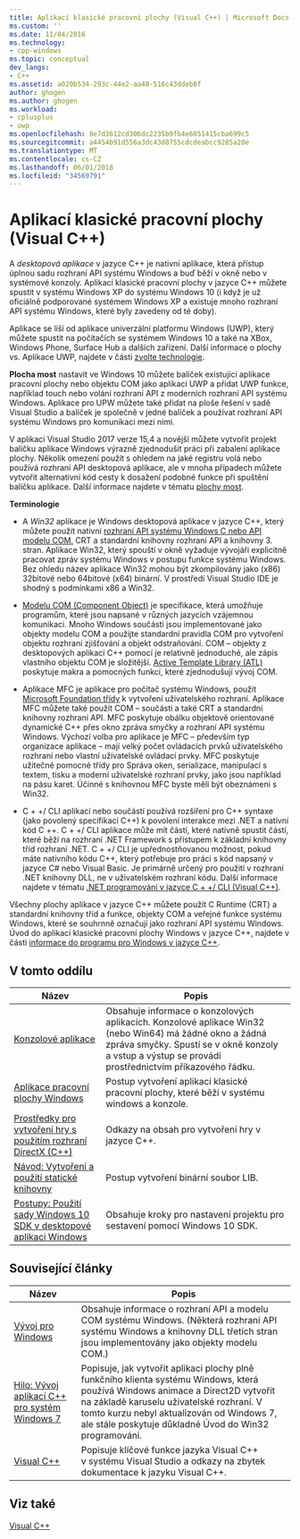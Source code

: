 ```yaml
---
title: Aplikací klasické pracovní plochy (Visual C++) | Microsoft Docs
ms.custom: ''
ms.date: 11/04/2016
ms.technology:
- cpp-windows
ms.topic: conceptual
dev_langs:
- C++
ms.assetid: a020b534-293c-44e2-aa48-516c43ddeb8f
author: ghogen
ms.author: ghogen
ms.workload:
- cplusplus
- uwp
ms.openlocfilehash: 8e7d3612cd306dc2235b9fb4e6051415cba699c5
ms.sourcegitcommit: a4454b91d556a3dc43d8755cdcdeabcc9285a20e
ms.translationtype: MT
ms.contentlocale: cs-CZ
ms.lasthandoff: 06/01/2018
ms.locfileid: "34569791"
---
```

# <a name="desktop-applications-visual-c"></a>Aplikací klasické pracovní plochy (Visual C++)
A *desktopová aplikace* v jazyce C++ je nativní aplikace, která přístup úplnou sadu rozhraní API systému Windows a buď běží v okně nebo v systémové konzoly. Aplikací klasické pracovní plochy v jazyce C++ můžete spustit v systému Windows XP do systému Windows 10 (i když je už oficiálně podporované systémem Windows XP a existuje mnoho rozhraní API systému Windows, které byly zavedeny od té doby).

Aplikace se liší od aplikace univerzální platformu Windows (UWP), který můžete spustit na počítačích se systémem Windows 10 a také na XBox, Windows Phone, Surface Hub a dalších zařízení. Další informace o plochy vs. Aplikace UWP, najdete v části [zvolte technologie](https://msdn.microsoft.com/en-us/library/windows/desktop/dn614993\(v=vs.85\).aspx).  


**Plocha most** nastavit ve Windows 10 můžete balíček existující aplikace pracovní plochy nebo objektu COM jako aplikaci UWP a přidat UWP funkce, například touch nebo volání rozhraní API z moderních rozhraní API systému Windows. Aplikace pro UPW můžete také přidat na ploše řešení v sadě Visual Studio a balíček je společně v jedné balíček a používat rozhraní API systému Windows pro komunikaci mezi nimi.  
   
V aplikaci Visual Studio 2017 verze 15,4 a novější můžete vytvořit projekt balíčku aplikace Windows výrazně zjednodušit práci při zabalení aplikace plochy. Několik omezení použít s ohledem na jaké registru volá nebo používá rozhraní API desktopová aplikace, ale v mnoha případech můžete vytvořit alternativní kód cesty k dosažení podobné funkce při spuštění balíčku aplikace. Další informace najdete v tématu [plochy most](/windows-uwp/porting/desktop-to-uwp-root).  
  
 **Terminologie**  
  
-   A *Win32* aplikace je Windows desktopová aplikace v jazyce C++, který můžete použít nativní [rozhraní API systému Windows C nebo API modelu COM.](https://msdn.microsoft.com/en-us/library/windows/desktop/ff818516\(v=vs.85\).aspx) CRT a standardní knihovny rozhraní API a knihovny 3. stran. Aplikace Win32, který spouští v okně vyžaduje vývojáři explicitně pracovat zpráv systému Windows v postupu funkce systému Windows. Bez ohledu název aplikace Win32 mohou být zkompilovány jako (x86) 32bitové nebo 64bitové (x64) binární. V prostředí Visual Studio IDE je shodný s podmínkami x86 a Win32.  
  
-   [Modelu COM (Component Object)](https://msdn.microsoft.com/en-us/library/windows/desktop/ms694363\(v=vs.85\).aspx) je specifikace, která umožňuje programům, které jsou napsané v různých jazycích vzájemnou komunikaci. Mnoho Windows součásti jsou implementované jako objekty modelu COM a použijte standardní pravidla COM pro vytvoření objektu rozhraní zjišťování a objekt odstraňování.  COM – objekty z desktopových aplikací C++ pomocí je relativně jednoduché, ale zápis vlastního objektu COM je složitější. [Active Template Library (ATL)](../atl/atl-com-desktop-components.md) poskytuje makra a pomocných funkcí, které zjednodušují vývoj COM.  
  
-   Aplikace MFC je aplikace pro počítač systému Windows, použít [Microsoft Foundation třídy](../mfc/mfc-desktop-applications.md) k vytvoření uživatelského rozhraní. Aplikace MFC můžete také použít COM – součásti a také CRT a standardní knihovny rozhraní API. MFC poskytuje obálku objektově orientované dynamické C++ přes okno zpráva smyčky a rozhraní API systému Windows. Výchozí volba pro aplikace je MFC – především typ organizace aplikace – mají velký počet ovládacích prvků uživatelského rozhraní nebo vlastní uživatelské ovládací prvky. MFC poskytuje užitečné pomocné třídy pro Správa oken, serializace, manipulaci s textem, tisku a moderní uživatelské rozhraní prvky, jako jsou například na pásu karet. Účinné s knihovnou MFC byste měli být obeznámeni s Win32.  
  
-   C + +/ CLI aplikací nebo součástí používá rozšíření pro C++ syntaxe (jako povolený specifikací C++) k povolení interakce mezi .NET a nativní kód C ++.  C + +/ CLI aplikace může mít částí, které nativně spustit částí, které běží na rozhraní .NET Framework s přístupem k základní knihovny tříd rozhraní .NET. C + +/ CLI je upřednostňovanou možnost, pokud máte nativního kódu C++, který potřebuje pro práci s kód napsaný v jazyce C# nebo Visual Basic. Je primárně určený pro použití v rozhraní .NET knihovny DLL, ne v uživatelském rozhraní kódu. Další informace najdete v tématu [.NET programování v jazyce C + +/ CLI (Visual C++)](../dotnet/dotnet-programming-with-cpp-cli-visual-cpp.md).  
  
 Všechny plochy aplikace v jazyce C++ můžete použít C Runtime (CRT) a standardní knihovny tříd a funkce, objekty COM a veřejné funkce systému Windows, které se souhrnně označují jako rozhraní API systému Windows. Úvod do aplikací klasické pracovní plochy Windows v jazyce C++, najdete v části [informace do programu pro Windows v jazyce C++](http://go.microsoft.com/fwlink/p/?LinkId=262281).  
  
## <a name="in-this-section"></a>V tomto oddílu  
  
|Název|Popis|  
|-----------|-----------------|  
|[Konzolové aplikace](../windows/console-applications-in-visual-cpp.md)|Obsahuje informace o konzolových aplikacích. Konzolové aplikace Win32 (nebo Win64) má žádné okno a žádná zpráva smyčky. Spustí se v okně konzoly a vstup a výstup se provádí prostřednictvím příkazového řádku.|  
|[Aplikace pracovní plochy Windows](../windows/windows-desktop-applications-cpp.md)|Postup vytvoření aplikací klasické pracovní plochy, které běží v systému windows a konzole.|  
|[Prostředky pro vytvoření hry s použitím rozhraní DirectX (C++)](../windows/resources-for-creating-a-game-using-directx.md)|Odkazy na obsah pro vytvoření hry v jazyce C++.|  
|[Návod: Vytvoření a použití statické knihovny](../windows/walkthrough-creating-and-using-a-static-library-cpp.md)|Postup vytvoření binární soubor LIB.|  
|[Postupy: Použití sady Windows 10 SDK v desktopové aplikaci Windows](../windows/how-to-use-the-windows-10-sdk-in-a-windows-desktop-application.md)|Obsahuje kroky pro nastavení projektu pro sestavení pomocí Windows 10 SDK.|  
  
## <a name="related-articles"></a>Související články  
  
|Název|Popis|  
|-----------|-----------------|  
|[Vývoj pro Windows](http://go.microsoft.com/fwlink/p/?LinkId=262282)|Obsahuje informace o rozhraní API a modelu COM systému Windows. (Některá rozhraní API systému Windows a knihovny DLL třetích stran jsou implementovány jako objekty modelu COM.)|  
|[Hilo: Vývoj aplikací C++ pro systém Windows 7](http://go.microsoft.com/fwlink/p/?LinkId=262284)|Popisuje, jak vytvořit aplikaci plochy plně funkčního klienta systému Windows, která používá Windows animace a Direct2D vytvořit na základě karuselu uživatelské rozhraní.  V tomto kurzu nebyl aktualizován od Windows 7, ale stále poskytuje důkladné Úvod do Win32 programování.|  
|[Visual C++](../visual-cpp-in-visual-studio.md)|Popisuje klíčové funkce jazyka Visual C++ v systému Visual Studio a odkazy na zbytek dokumentace k jazyku Visual C++.|  
  
## <a name="see-also"></a>Viz také  
 [Visual C++](../visual-cpp-in-visual-studio.md)
